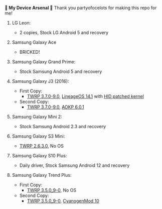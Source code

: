 **📱 My Device Arsenal 📱**
Thank you partyofocelots for making this repo for me!

1. LG Leon:
   - 2 copies, Stock LG Android 5 and recovery

2. Samsung Galaxy Ace
   - BRICKED!

3. Samsung Galaxy Grand Prime:
   - Stock Samsung Android 5 and recovery

4. Samsung Galaxy J3 (2016):
   - First Copy:
       - [TWRP 3.7.0-9.0](https://xdaforums.com/t/kernel-samsung-galaxy-j3-2016-hid-rubber-ducky.4606297/), [LineageOS 14.1](https://xdaforums.com/t/rom-lineageos-14-1-for-samsung-galaxy-j3-2016-sm-j320fn-f-g-m-unofficial.3667015/) with [HID patched kernel](https://xdaforums.com/t/kernel-samsung-galaxy-j3-2016-hid-rubber-ducky.4606297/)
   - Second Copy:
       - [TWRP 3.7.0-9.0](https://xdaforums.com/t/kernel-samsung-galaxy-j3-2016-hid-rubber-ducky.4606297/), [AOKP 6.0.1](https://xdaforums.com/t/aokp-6-0-1-unofficial-official-marshmallow-for-samsung-galaxy-j3-2016.4518617/)

5. Samsung Galaxy Mini 2:
   - Stock Samsung Android 2.3 and recovery

6. Samsung Galaxy S3 Mini:
   - [TWRP 2.6.3.0](https://eu.dl.twrp.me/golden/), No OS 

7. Samsung Galaxy S10 Plus:
   - Daily driver, Stock Samsung Android 12 and recovery

8. Samsung Galaxy Trend Plus:
   - First Copy:
      - [TWRP 3.5.0_9-0](https://eu.dl.twrp.me/kylepro/), No OS
   - Second Copy:
      - [TWRP 3.5.0_9-0](https://eu.dl.twrp.me/kylepro/), [CyanogenMod 10](https://xdaforums.com/t/port-4-2-2-unstable-cyanogenmod-10-1-for-samsung-galaxy-trend-plus-gt-s7580.4448515/)

